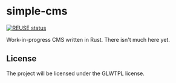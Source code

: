 <!--
SPDX-FileCopyrightText: 2021 Markus Ijäs
SPDX-FileCopyrightText: 2021 Markus Murto

SPDX-License-Identifier: CC0-1.0
-->

# simple-cms

[![REUSE status](https://api.reuse.software/badge/github.com/murtoM/simple-cms)](https://api.reuse.software/info/github.com/murtoM/simple-cms)

Work-in-progress CMS written in Rust. There isn't much here yet.

## License

The project will be licensed under the GLWTPL license.


